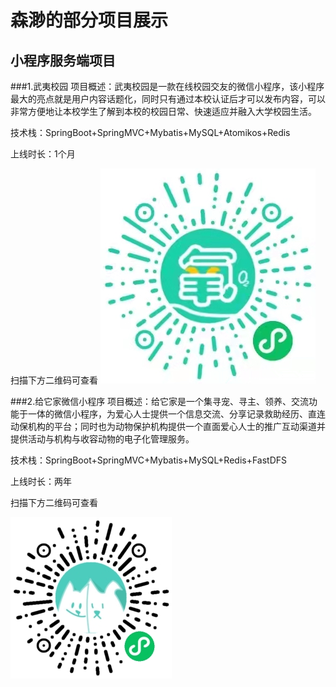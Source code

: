 # 森渺的部分项目展示

## 小程序服务端项目

###1.武夷校园
项目概述：武夷校园是一款在线校园交友的微信小程序，该小程序最大的亮点就是用户内容话题化，同时只有通过本校认证后才可以发布内容，可以非常方便地让本校学生了解到本校的校园日常、快速适应并融入大学校园生活。

技术栈：SpringBoot+SpringMVC+Mybatis+MySQL+Atomikos+Redis

上线时长：1个月

扫描下方二维码可查看
![img.png](QRcode/wuYiCampusQR.png)

###2.给它家微信小程序
项目概述：给它家是一个集寻宠、寻主、领养、交流功能于一体的微信小程序，为爱心人士提供一个信息交流、分享记录救助经历、直连动保机构的平台；同时也为动物保护机构提供一个直面爱心人士的推广互动渠道并提供活动与机构与收容动物的电子化管理服务。

技术栈：SpringBoot+SpringMVC+Mybatis+MySQL+Redis+FastDFS

上线时长：两年

扫描下方二维码可查看

![img.png](QRcode/giveItHomeQR.png)
